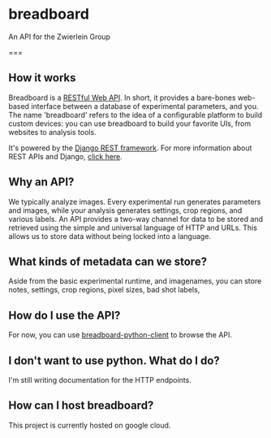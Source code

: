 # breadboard
An API for the Zwierlein Group

===

How it works
---

Breadboard is a [RESTful Web API](https://en.wikipedia.org/wiki/Representational_state_transfer). In short, it provides a bare-bones web-based interface between a database of experimental parameters, and you. The name 'breadboard' refers to the idea of a configurable platform to build custom devices: you can use breadboard to build your favorite UIs, from websites to analysis tools.

It's powered by the [Django REST framework](https://www.django-rest-framework.org/). For more information about REST APIs and Django, [click here](https://medium.com/@djstein/modern-django-part-2-rest-apis-apps-and-django-rest-framework-ea0cac5ab104).




Why an API?
---

We typically analyze images. Every experimental run generates parameters and images, while your analysis generates settings, crop regions, and various labels. An API provides a two-way channel for data to be stored and retrieved using the simple and universal language of HTTP and URLs. This allows us to store data without being locked into a language.


What kinds of metadata can we store?
---

Aside from the basic experimental runtime, and imagenames, you can store notes, settings, crop regions, pixel sizes, bad shot labels, 


How do I use the API?
---
For now, you can use [breadboard-python-client](https://github.com/biswaroopmukherjee/breadboard-python-client) to browse the API. 

I don't want to use python. What do I do?
---
I'm still writing documentation for the HTTP endpoints.



How can I host breadboard?
---

This project is currently hosted on google cloud. 
